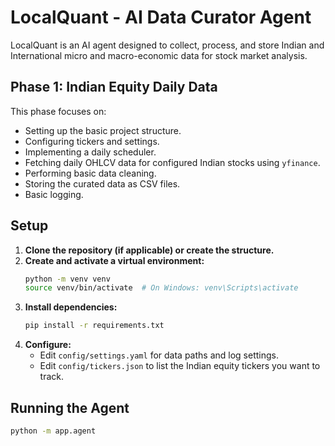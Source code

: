 # LocalQuant - AI Data Curator Agent

LocalQuant is an AI agent designed to collect, process, and store Indian and International micro and macro-economic data for stock market analysis.

## Phase 1: Indian Equity Daily Data

This phase focuses on:
- Setting up the basic project structure.
- Configuring tickers and settings.
- Implementing a daily scheduler.
- Fetching daily OHLCV data for configured Indian stocks using `yfinance`.
- Performing basic data cleaning.
- Storing the curated data as CSV files.
- Basic logging.

## Setup

1.  **Clone the repository (if applicable) or create the structure.**
2.  **Create and activate a virtual environment:**
    ```bash
    python -m venv venv
    source venv/bin/activate  # On Windows: venv\Scripts\activate
    ```
3.  **Install dependencies:**
    ```bash
    pip install -r requirements.txt
    ```
4.  **Configure:**
    - Edit `config/settings.yaml` for data paths and log settings.
    - Edit `config/tickers.json` to list the Indian equity tickers you want to track.

## Running the Agent

```bash
python -m app.agent